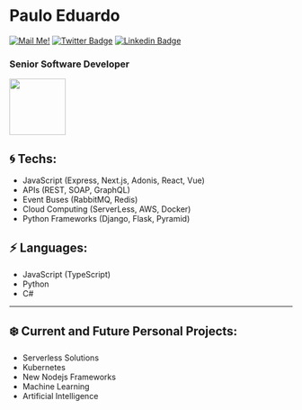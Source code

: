 # Paulo Eduardo

[![Mail Me!](https://img.shields.io/badge/-Contact%20Me!-c14438?style=flat-square&logo=Gmail&logoColor=white&link=mailto:pauloes.dev@gmail.com)](mailto:pauloes.dev@gmail.com)
[![Twitter Badge](https://img.shields.io/badge/-Twitter-1ca0f1?style=flat-square&labelColor=1ca0f1&logo=twitter&logoColor=white&link=https://twitter.com/pauloesdev)](https://twitter.com/pauloesdev)
[![Linkedin Badge](https://img.shields.io/badge/-LinkedIn-blue?style=flat-square&logo=Linkedin&logoColor=white&link=https://www.linkedin.com/in/paulo-es/)](https://www.linkedin.com/in/paulo-es/)

### Senior Software Developer

<img src="https://i.ibb.co/zRfK3cj/5bux.gif" width="100"  />

## 🌀 Techs:

- JavaScript (Express, Next.js, Adonis, React, Vue)
- APIs (REST, SOAP, GraphQL)
- Event Buses (RabbitMQ, Redis)
- Cloud Computing (ServerLess, AWS, Docker)
- Python Frameworks (Django, Flask, Pyramid)

## ⚡ Languages:

- JavaScript (TypeScript)
- Python
- C#

---

## ❄️ Current and Future Personal Projects:

- Serverless Solutions
- Kubernetes
- New Nodejs Frameworks
- Machine Learning
- Artificial Intelligence
